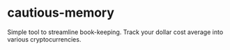 # cautious-memory
Simple tool to streamline book-keeping. Track your dollar cost average into various cryptocurrencies.   
